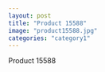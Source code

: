 ```yaml
---
layout: post
title: "Product 15588"
image: "product15588.jpg"
categories: "category1"
---
```

Product 15588
